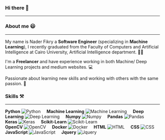 ### Hi there 👋
- - -
### About me :smiley:
- - -
My name is Nader Fikry a **Software Engineer** (specializing in **Machine Learning**), I recently graduated from the Faculty of Computers and Artificial Intelligence at Cairo University, Artificial Intelligence department. :man_student:

I'm a **Freelancer** and have experience working in both Machine/ Deep Learning projects and medium websites. :computer:

Passionate about learning new skills and working with others with the same passion. :rocket:

### Skills :hammer_and_pick:
- - -
**Python** ![Python](https://cdn-icons-png.flaticon.com/32/1822/1822920.png) &nbsp; &nbsp;
**Machine Learning** ![Machine Learning](https://cdn-icons-png.flaticon.com/32/2103/2103611.png) &nbsp; &nbsp; **Deep Learning** ![Deep Learning](https://cdn-icons-png.flaticon.com/32/2103/2103718.png) &nbsp; &nbsp; **Numpy** ![Numpy](https://icons-for-free.com/iconfiles/png/32/NumPy-1324888747155633047.png) &nbsp; &nbsp;
**Pandas** ![Pandas](https://cdn-icons-png.flaticon.com/32/1531/1531344.png) &nbsp; &nbsp; **Keras** ![Keras](https://cdn-icons-png.flaticon.com/32/3522/3522415.png) &nbsp; &nbsp; **Scikit-Learn** ![Scikit-Learn](https://cdn-icons-png.flaticon.com/32/3600/3600950.png)  
**OpenCV** ![OpenCV](https://cdn-icons-png.flaticon.com/32/3600/3600937.png) &nbsp; &nbsp; **Docker** ![Docker](https://cdn-icons-png.flaticon.com/32/5969/5969059.png) &nbsp; &nbsp; **HTML** ![HTML](https://cdn-icons-png.flaticon.com/32/186/186320.png) &nbsp; &nbsp;
**CSS** ![CSS](https://cdn-icons-png.flaticon.com/32/186/186319.png) &nbsp; &nbsp; **JavaScript** ![JavaScript](https://cdn-icons-png.flaticon.com/32/5968/5968292.png) 
&nbsp; &nbsp; **Jquery** ![Jquery](https://cdn-icons-png.flaticon.com/32/3600/3600926.png)

<!--
**Nader-Fikry/Nader-Fikry** is a ✨ _special_ ✨ repository because its `README.md` (this file) appears on your GitHub profile.

Here are some ideas to get you started:

- 🔭 I’m currently working on ...
- 🌱 I’m currently learning ...
- 👯 I’m looking to collaborate on ...
- 🤔 I’m looking for help with ...
- 💬 Ask me about ...
- 📫 How to reach me: ...
- 😄 Pronouns: ...
- ⚡ Fun fact: ...
-->
